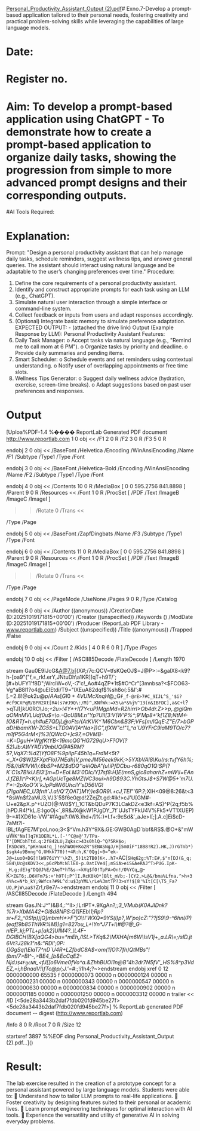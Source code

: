 [Personal_Productivity_Assistant_Output (2).pdf](https://github.com/user-attachments/files/23020012/Personal_Productivity_Assistant_Output.2.pdf)# Exno.7-Develop a prompt-based application tailored to their personal needs, fostering creativity and practical problem-solving skills while leveraging the capabilities of large language models.

# Date:
# Register no.
# Aim: To develop a prompt-based application using ChatGPT - To demonstrate how to create a prompt-based application to organize daily tasks, showing the progression from simple to more advanced prompt designs and their corresponding outputs.

#AI Tools Required: 


# Explanation: 
Prompt:
"Design a personal productivity assistant that can help manage daily tasks, schedule reminders, suggest wellness tips, and answer general queries. The assistant should interact using natural language and be adaptable to the user’s changing preferences over time."
Procedure:
1. Define the core requirements of a personal productivity assistant.
2. Identify and construct appropriate prompts for each task using an LLM (e.g., ChatGPT).
3. Simulate natural user interaction through a simple interface or command-line system.
4. Collect feedback or inputs from users and adapt responses accordingly.
5. (Optional) Integrate basic memory to simulate preference adaptation.
EXPECTED OUTPUT: - (attached the drive link)
Output (Example Response by LLM):
Personal Productivity Assistant Features:
1. Daily Task Manager:
o Accept tasks via natural language (e.g., "Remind me to call mom at 6 PM").
o Organize tasks by priority and deadline.
o Provide daily summaries and pending items.
2. Smart Scheduler:
o Schedule events and set reminders using contextual understanding.
o Notify user of overlapping appointments or free time slots.
3. Wellness Tips Generator:
o Suggest daily wellness advice (hydration, exercise, screen-time breaks).
o Adapt suggestions based on past user preferences and responses.

# Output

[Uploa%PDF-1.4
%���� ReportLab Generated PDF document http://www.reportlab.com
1 0 obj
<<
/F1 2 0 R /F2 3 0 R /F3 5 0 R
>>
endobj
2 0 obj
<<
/BaseFont /Helvetica /Encoding /WinAnsiEncoding /Name /F1 /Subtype /Type1 /Type /Font
>>
endobj
3 0 obj
<<
/BaseFont /Helvetica-Bold /Encoding /WinAnsiEncoding /Name /F2 /Subtype /Type1 /Type /Font
>>
endobj
4 0 obj
<<
/Contents 10 0 R /MediaBox [ 0 0 595.2756 841.8898 ] /Parent 9 0 R /Resources <<
/Font 1 0 R /ProcSet [ /PDF /Text /ImageB /ImageC /ImageI ]
>> /Rotate 0 /Trans <<

>> 
  /Type /Page
>>
endobj
5 0 obj
<<
/BaseFont /ZapfDingbats /Name /F3 /Subtype /Type1 /Type /Font
>>
endobj
6 0 obj
<<
/Contents 11 0 R /MediaBox [ 0 0 595.2756 841.8898 ] /Parent 9 0 R /Resources <<
/Font 1 0 R /ProcSet [ /PDF /Text /ImageB /ImageC /ImageI ]
>> /Rotate 0 /Trans <<

>> 
  /Type /Page
>>
endobj
7 0 obj
<<
/PageMode /UseNone /Pages 9 0 R /Type /Catalog
>>
endobj
8 0 obj
<<
/Author (\(anonymous\)) /CreationDate (D:20251019171815+00'00') /Creator (\(unspecified\)) /Keywords () /ModDate (D:20251019171815+00'00') /Producer (ReportLab PDF Library - www.reportlab.com) 
  /Subject (\(unspecified\)) /Title (\(anonymous\)) /Trapped /False
>>
endobj
9 0 obj
<<
/Count 2 /Kids [ 4 0 R 6 0 R ] /Type /Pages
>>
endobj
10 0 obj
<<
/Filter [ /ASCII85Decode /FlateDecode ] /Length 1970
>>
stream
Gau0E9lJcG&A@7.b[(X#;/7c:QCV=tfsKQeOJ$=J@P>:=&galX8<k9?h-[oa9"("f,=_rk!.erY,JNtuDh\a1KR]]qT+h9T/`;[#+bUFY1'f8D";WrcIW=oV,-:7'c!_Ao#4qZP*1t$#O^Cr\"[3mnbsa?<$FCO63-Vg*aB8l1?o4@uEIEtdi/T9="lXEuA82dqf$%sh8o(:5&I':#[.=2$.8!@ok2u@p/AAs[GI0+4VUMcXnqH@,$;G`F_f-@rE>7#C_9IJL^S_'$i?#cf9CXPqM/BPR2Xt[R4(s7#J9Q\:/M)^,KNfWk:=X5\a*&%j%^13(n&IBFDC],a&C+l`?>qTJ)*]kU*0RO\Jo;_+2u>!4Y*+I(7Y<uP)MgpMd=R2hirrI>Ob4dr.Z>>p,.@glQmaOMnM$V%*kZKd)h7D(5XE4W8>M0<_<]W8;M.lhD_s1^]p-[TEf7*6]>\D1&$LUdf0u$=\o.-QcUBM.n"Yp?UiI[3:V(W'P%^;9'Mp8+'k[1Z8;NtM<-[O&RTf=h.qh#uE7QDjL@oFts/(AtKVK^`M6Cbn&B3F;VFs[m/lQqE:Z"E/7>bGPaDHbamKW-ZG5S+LTD0AV]A^Na>])C",tfXW"c!"1_^a`U9YFrC9iaM9TO/c7?m1fP5G4rM<]%3(QWcO+]c97,=OVMB-=K=DguH*WgfKtYB<19mcQG'HG729qU>F?OV[?52)Jb:AWY#DV9nbUQ@#5RM?5?,VqX7:%dZ\YfO8F%9piIpF45h1q=FrdM<5t?<_X*G$W]2FXptFlo)7NEdh]V,pmeJM56eek9kK;>5YXbVAl8\Ku(rs:`Ta`fY6h%;I5&//dR1VW)/.6bSP*M2$dDQ''a#iQbA"(u\iPfDCbu-r680qO1Q:SP(?K`C1s7B!kU.EI3'[m=D+EoI.M3'0DIc/Y]7sf8:H]E(mnS,g!c8aharhZ+mW\l=EAnJ.fZB]\^P<K)r[,*AGpUcTge8MZ\VC3oui>h9D$93C.YhGtsJ$+S7W@5+'m7U.!'*:-2pXoO'X`kJpPdiW6UhclY'sD56VG!(7!gaNEC_U3fn#`J.a!/Q'7,OAT]MY;)e$OR9l.+cJ,TEI_"'6P.?;XIH<09@8:26&t<3*8sWn$f2aMU3,VJ3`5$f6e0@d!2ZejZt.gd:#ik!>cJ'U[GM#-U+e2&pX.p^+UZO(@:W8$Y]_1CT&bQDuP7K3LCakDZ<e3kf=AS)^P(2q;f5b%jhPD.R4!*kL.E:)goOj<`,8R&JX@kW1PJgDY_7f`UJsTYFkU4V%Fk5*VT1XUEP)9-=#)XD61c-VW"#fAgu?:(W6.)hd+/]%:)*I.f+:9cSd&'_aJe>I[;].A.c]Ei$cD-7aMt?l-IBL;fAgFE7M'poLnoo;3<$^Vm.h3Y^9X&.GE:GWB0AgD`bbf&RS$.@O+&"mWuW`K"Na[]q7K1DERL*L.[-'^C@a@'7/TPa-T'[DMCbhTtd.q:2f842LU;Zqksc>43s0hlQ-^Q?5RH$o;[KSDcW8,"pKHnu4!q_j!e&hWO0HKo2R"SENASNgJ/Hj5m0iF"18B8!R2).HK,J)rGTnb*)$sgk4u9Bnng"G,UHkk770)!+4R:h,K'0Qg[<0=^ek-J@=iuo0+DG[!lW976iYY'\kZ\_5)1t2TB0]K<..h7+`AC[`SHq62g:%T:E#,$"n[DJ(&_q;584\Uc@sKDV3<<,p6cPbM:NllE0-p.0atIVe4[;mSiA>eiS&AeRAJ^T>PUG.IpK-_H,g;dE)g"DQ@J%E/2AeT*hT&s-<kVq$fO!TpPA>On!/O%YCq`_g-K>`Z&T6;.D6VFm7$:+'h9T(;P^]I.RcK0kO*]Blt_mVb;-]CY2,>L@&/bma%Lfna.^>h+34%%c=N*b_kY;9Wfcs?#9L^d:u$3pYML\rLe%3mtTP?3>sY!$[8'%It[C[\T5_Fa?UO,PjW\aaS?`Zr!,r8e7/~>endstream
endobj
11 0 obj
<<
/Filter [ /ASCII85Decode /FlateDecode ] /Length 494
>>
stream
GasJN:J^")&B4,:'^ll>;!LrIPT*.9XgAn?*;;3_VMub(K0AJIDnk?%7r>XbMA42+Gi$d8NPS:Q1]FEb\1;Rp?sr+F2_^0S!p))jQ]mbmH*>F"jO\!I'WXQ=9YS(l)p?,W'po)cZ:"??jS9\9-^6hnl/P)(eaf[9b85ThWR%M))g1=827ou_L+!Yn*J7T+l\#@?@_G-nIEP_kj;PTL+p[ak2]UIM4?_\L4F-DGlBCH(BX[aQG4>bu=*mEh,/ISL>TKq&2\MXHA[m6W\IsV1j+_a.LR\=;/slD.jt6Vt?J28k1"n&:"RDl';0P:(]GgSq(\EIaT7^nD`U4R+LZfbdC8A$<om(1]O1:7fh)QtMBs"!(bm/7>BI^-,>BE4_[b&EcCqE2-Njd`J$4FgcNN`_<fJ[[o6Vme0fVo^a.&ZhhBUOI1n@B"4h3dr7N5fV'_HS%8^p3VdEZ,=i;hBnadV!\\fTc@p/;J.'*=#:;!i1h4;?~>endstream
endobj
xref
0 12
0000000000 65535 f 
0000000073 00000 n 
0000000124 00000 n 
0000000231 00000 n 
0000000343 00000 n 
0000000547 00000 n 
0000000630 00000 n 
0000000834 00000 n 
0000000902 00000 n 
0000001185 00000 n 
0000001250 00000 n 
0000003312 00000 n 
trailer
<<
/ID 
[<5de28a3443b2daf7fdb020fd945be27f><5de28a3443b2daf7fdb020fd945be27f>]
% ReportLab generated PDF document -- digest (http://www.reportlab.com)

/Info 8 0 R
/Root 7 0 R
/Size 12
>>
startxref
3897
%%EOF
ding Personal_Productivity_Assistant_Output (2).pdf…]()




# Result: 

The lab exercise resulted in the creation of a prototype concept for a personal assistant powered by large language models. Students were able to:
 Understand how to tailor LLM prompts to real-life applications.
 Foster creativity by designing features suited to their personal or academic lives.
 Learn prompt engineering techniques for optimal interaction with AI tools.
 Experience the versatility and utility of generative AI in solving everyday problems.
